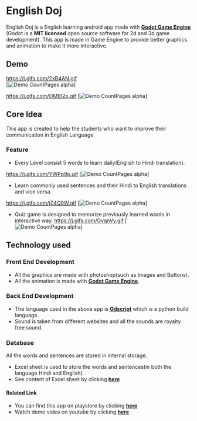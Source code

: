 # English Doj
English Doj is a English learning android app made with [**Godot Game Engine**](https://godotengine.org/)
(Godot is a **MIT licensed** open source software for 2d and 3d game development).
This app is made in Game Engine to provide better graphics and animation to make it more interactive.

##  Demo

https://j.gifs.com/2xB4AN.gif  
[![Demo CountPages alpha](https://j.gifs.com/2xB4AN.gif)] 

https://j.gifs.com/OMBl2p.gif
[![Demo CountPages alpha](https://j.gifs.com/OMBl2p.gif)] 
         
                                                       
     
                                                                                                          
                                                        
                                                      
                                                        

## Core Idea
This app is created to help the students who want to improve their communication in English Language

###    Feature
- Every Level consist 5 words to learn daily(English to Hindi translation).

https://j.gifs.com/YWPp9p.gif
[![Demo CountPages alpha](https://j.gifs.com/YWPp9p.gif)] 

- Learn commonly used sentences and their Hindi to English translations and vice versa.

https://j.gifs.com/jZ4Q9W.gif
[![Demo CountPages alpha](https://j.gifs.com/jZ4Q9W.gif)] 


- Quiz game is designed to memorize previously learned words in interactive way.
https://j.gifs.com/GvqnVy.gif
[![Demo CountPages alpha](https://j.gifs.com/GvqnVy.gif)] 

## Technology used

### Front End Development 
- All the graphics are made with photoshop(such as Images and Buttons). 
- All the animation is made with [**Godot Game Engine**](https://godotengine.org/). 

### Back End Development
- The language used in the above app is [**Gdscript**](https://docs.godotengine.org/en/stable/getting_started/scripting/gdscript/gdscript_basics.html) 
which is a python build language.
- Sound is taken from different websites and all the sounds are royalty free sound.

### Database
All the words and sentences are stored in internal storage.
- Excel sheet is used to store the words and sentences(in both the language Hindi and English).
- See content of Excel sheet by clicking [**here**](https://docs.google.com/spreadsheets/d/1g1qLq41PzmExC0aPwrqUqcKEQP5Uw6FICAcgsa7VXA4/edit?usp=sharing)

#### Related Link
- You can find this app on playstore by clicking [**here**](https://play.google.com/store/apps/details?id=org.studyquiz.learnenglish)
- Watch demo video on youtube by clicking [**here**](https://youtu.be/qtevjRbByTo)

